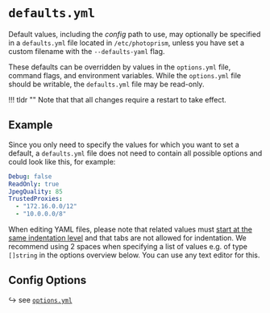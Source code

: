 # `defaults.yml`

Default values, including the *config* path to use, may optionally be specified in a `defaults.yml` file located in `/etc/photoprism`, unless you have set a custom filename with the `--defaults-yaml` flag.

These defaults can be overridden by values in the `options.yml` file, command flags, and environment variables. While the `options.yml` file should be writable, the `defaults.yml` file may be read-only.

!!! tldr ""
    Note that that all changes require a restart to take effect.

## Example

Since you only need to specify the values for which you want to set a default, a `defaults.yml` file does not need to contain all possible options and could look like this, for example:

```yaml
Debug: false
ReadOnly: true
JpegQuality: 85
TrustedProxies:
  - "172.16.0.0/12"
  - "10.0.0.0/8"
```

When editing YAML files, please note that related values must [start at the same indentation level](../../developer-guide/technologies/yaml.md) and that tabs are not allowed for indentation. We recommend using 2 spaces when specifying a list of values e.g. of type `[]string` in the options overview below. You can use any text editor for this.

## Config Options

↪ see [`options.yml`](index.md)
